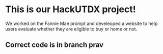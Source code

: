 # This is our HackUTDX project!

We worked on the Fannie Mae prompt and develeoped a website to help users evaluate whether they are eligible to buy or home or not. 

## Correct code is in branch prav
